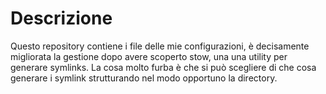 # Descrizione

Questo repository contiene i file delle mie configurazioni, è decisamente
migliorata la gestione dopo avere scoperto stow, una una utility per generare
symlinks. La cosa molto furba è che si può scegliere di che cosa generare
i symlink strutturando nel modo opportuno la directory.
